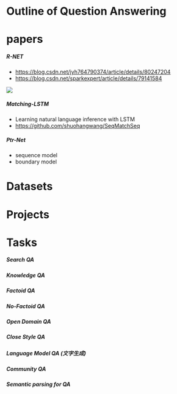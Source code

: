 # Outline of Question Answering

# papers
##### R-NET
+ https://blog.csdn.net/jyh764790374/article/details/80247204
+ https://blog.csdn.net/sparkexpert/article/details/79141584

![](https://www.msra.cn/wp-content/uploads/news/blogs/2017/05/images/machine-text-comprehension-20170508-4.jpg)

##### Matching-LSTM
+ Learning natural language inference with LSTM
+ https://github.com/shuohangwang/SeqMatchSeq
##### Ptr-Net
+ sequence model
+ boundary model

# Datasets

# Projects

# Tasks
##### Search QA

##### Knowledge QA

##### Factoid QA

##### No-Factoid QA

##### Open Domain QA

##### Close Style QA

##### Language Model QA (文字生成)

##### Community QA 

##### Semantic parsing for QA
